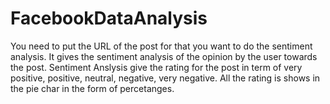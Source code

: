 # FacebookDataAnalysis
You need to put the URL of the post for that you want to do the sentiment analysis. It gives the sentiment analysis of the opinion by the user towards the post. Sentiment Anslysis give the rating for the post in term of very positive, positive, neutral, negative, very negative. All the rating is shows in the pie char in the form of percetanges.   
